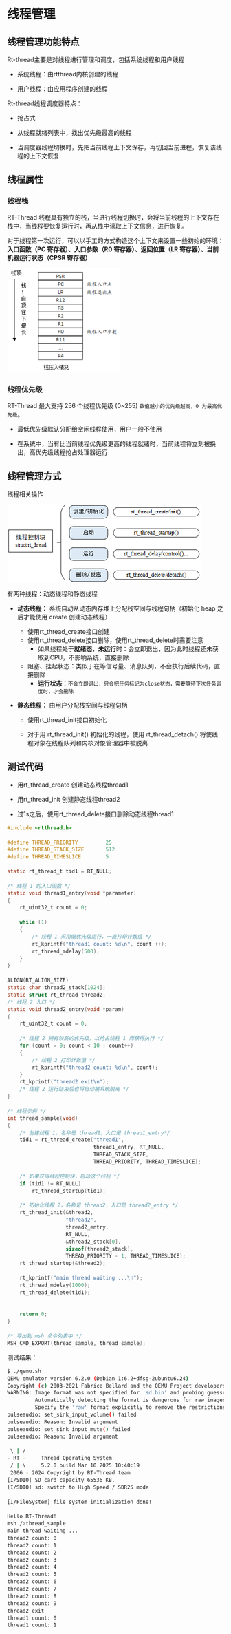 # 线程管理

## 线程管理功能特点

Rt-thread主要是对线程进行管理和调度，包括系统线程和用户线程

* 系统线程：由rtthread内核创建的线程

* 用户线程：由应用程序创建的线程

Rt-thread线程调度器特点：

* 抢占式

* 从线程就绪列表中，找出优先级最高的线程

* 当调度器线程切换时，先把当前线程上下文保存，再切回当前进程，恢复该线程的上下文恢复

## 线程属性

### 线程栈

RT-Thread 线程具有独立的栈，当进行线程切换时，会将当前线程的上下文存在栈中，当线程要恢复运行时，再从栈中读取上下文信息，进行恢复。

对于线程第一次运行，可以以手工的方式构造这个上下文来设置一些初始的环境：**入口函数（PC 寄存器）、入口参数（R0 寄存器）、返回位置（LR 寄存器）、当前机器运行状态（CPSR 寄存器）**

<img title="" src="pic/stack.png" alt="pstree" width="262">

### 线程优先级

RT-Thread 最大支持 256 个线程优先级 (0~255) `数值越小的优先级越高，0 为最高优先级`。

* 最低优先级默认分配给空闲线程使用，用户一般不使用

* 在系统中，当有比当前线程优先级更高的线程就绪时，当前线程将立刻被换出，高优先级线程抢占处理器运行

## 线程管理方式

线程相关操作

![pstree](pic/thread_api.png)

有两种线程：动态线程和静态线程

* **动态线程：** 系统自动从动态内存堆上分配栈空间与线程句柄（初始化 heap 之后才能使用 create 创建动态线程）
  
  * 使用rt_thread_create接口创建
  * 使用rt_thread_delete接口删除，使用rt_thread_delete时需要注意
    * 如果线程处于**就绪态、未运行**时：会立即退出，因为此时线程还未获取到CPU，不影响系统，直接删除
  * 阻塞、挂起状态：类似于在等信号量、消息队列，不会执行后续代码，直接删除
    * **运行状态**：`不会立即退出，只会把任务标记为close状态，需要等待下次任务调度时，才会删除`
  
* **静态线程：** 由用户分配栈空间与线程句柄
  
  * 使用rt_thread_init接口初始化
  
  * 对于用 rt_thread_init() 初始化的线程，使用 rt_thread_detach() 将使线程对象在线程队列和内核对象管理器中被脱离

## 测试代码

* 用rt_thread_create 创建动态线程thread1

* 用rt_thread_init 创建静态线程thread2

* 过1s之后，使用rt_thread_delete接口删除动态线程thread1

```c
#include <rtthread.h>

#define THREAD_PRIORITY         25
#define THREAD_STACK_SIZE       512
#define THREAD_TIMESLICE        5

static rt_thread_t tid1 = RT_NULL;

/* 线程 1 的入口函数 */
static void thread1_entry(void *parameter)
{
    rt_uint32_t count = 0;

    while (1)
    {
        /* 线程 1 采用低优先级运行，一直打印计数值 */
        rt_kprintf("thread1 count: %d\n", count ++);
        rt_thread_mdelay(500);
    }
}

ALIGN(RT_ALIGN_SIZE)
static char thread2_stack[1024];
static struct rt_thread thread2;
/* 线程 2 入口 */
static void thread2_entry(void *param)
{
    rt_uint32_t count = 0;

    /* 线程 2 拥有较高的优先级，以抢占线程 1 而获得执行 */
    for (count = 0; count < 10 ; count++)
    {
        /* 线程 2 打印计数值 */
        rt_kprintf("thread2 count: %d\n", count);
    }
    rt_kprintf("thread2 exit\n");
    /* 线程 2 运行结束后也将自动被系统脱离 */
}

/* 线程示例 */
int thread_sample(void)
{
    /* 创建线程 1，名称是 thread1，入口是 thread1_entry*/
    tid1 = rt_thread_create("thread1",
                            thread1_entry, RT_NULL,
                            THREAD_STACK_SIZE,
                            THREAD_PRIORITY, THREAD_TIMESLICE);

    /* 如果获得线程控制块，启动这个线程 */
    if (tid1 != RT_NULL)
        rt_thread_startup(tid1);

    /* 初始化线程 2，名称是 thread2，入口是 thread2_entry */
    rt_thread_init(&thread2,
                   "thread2",
                   thread2_entry,
                   RT_NULL,
                   &thread2_stack[0],
                   sizeof(thread2_stack),
                   THREAD_PRIORITY - 1, THREAD_TIMESLICE);
    rt_thread_startup(&thread2);

    rt_kprintf("main thread waiting ...\n");
    rt_thread_mdelay(1000);
    rt_thread_delete(tid1);


    return 0;
}

/* 导出到 msh 命令列表中 */
MSH_CMD_EXPORT(thread_sample, thread sample);
```

测试结果：

```bash
$ ./qemu.sh 
QEMU emulator version 6.2.0 (Debian 1:6.2+dfsg-2ubuntu6.24)
Copyright (c) 2003-2021 Fabrice Bellard and the QEMU Project developers
WARNING: Image format was not specified for 'sd.bin' and probing guessed raw.
         Automatically detecting the format is dangerous for raw images, write operations on block 0 will be restricted.
         Specify the 'raw' format explicitly to remove the restrictions.
pulseaudio: set_sink_input_volume() failed
pulseaudio: Reason: Invalid argument
pulseaudio: set_sink_input_mute() failed
pulseaudio: Reason: Invalid argument

 \ | /
- RT -     Thread Operating System
 / | \     5.2.0 build Mar 10 2025 10:40:19
 2006 - 2024 Copyright by RT-Thread team
[I/SDIO] SD card capacity 65536 KB.
[I/SDIO] sd: switch to High Speed / SDR25 mode 

[I/FileSystem] file system initialization done!

Hello RT-Thread!
msh />thread_sample
main thread waiting ...
thread2 count: 0
thread2 count: 1
thread2 count: 2
thread2 count: 3
thread2 count: 4
thread2 count: 5
thread2 count: 6
thread2 count: 7
thread2 count: 8
thread2 count: 9
thread2 exit
thread1 count: 0
thread1 count: 1
```


